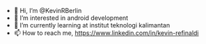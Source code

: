 - 👋 Hi, I’m @KevinRBerlin
- 👀 I’m interested in android development
- 🌱 I’m currently learning at institut teknologi kalimantan
- 📫 How to reach me, https://www.linkedin.com/in/kevin-refinaldi

<!---
KevinRBerlin/KevinRBerlin is a ✨ special ✨ repository because its `README.md` (this file) appears on your GitHub profile.
You can click the Preview link to take a look at your changes.
--->

